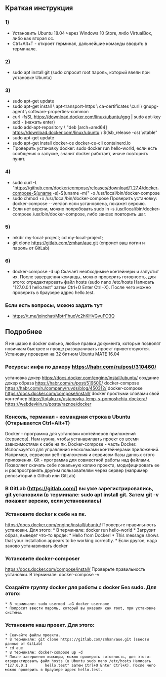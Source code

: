 ## Краткая инструкция

### 1) 
* Установить Ubuntu 18.04 через Windows 10 Store, либо VirtualBox, либо как вторая ос.
* Ctrl+Alt+T - откроет терминал, дальнейшие команды вводить в терминале.

### 2)
* sudo apt install git (sudo спросит root пароль, который ввели при установке Ubuntu)

### 3)
* sudo apt-get update
* sudo apt-get install \ apt-transport-https \ ca-certificates \curl \ gnupg-agent \  software-properties-common
* curl -fsSL https://download.docker.com/linux/ubuntu/gpg | sudo apt-key add -
(нажать enter)
* sudo add-apt-repository \ "deb [arch=amd64] https://download.docker.com/linux/ubuntu \ $(lsb_release -cs) \stable"
* sudo apt-get update
* sudo apt-get install docker-ce docker-ce-cli containerd.io
* Проверить установку docker:
sudo docker run hello-world, если есть сообщения о запуске, значит docker работает, иначе повторить пункт.

### 4)
* sudo curl -L "https://github.com/docker/compose/releases/download/1.27.4/docker-compose-$(uname -s)-$(uname -m)" -o /usr/local/bin/docker-compose
* sudo chmod +x /usr/local/bin/docker-compose
Проверить установку: docker-compose --version если установлена, покажет версию.
* Если нет версии, можно попробовать sudo ln -s /usr/local/bin/docker-compose /usr/bin/docker-compose, либо заново повторить шаг.

### 5)
* mkdir my-local-project; cd my-local-project;
* git clone https://gitlab.com/zmhan/aue.git (спроист ваш логин и пароль от GitLab)

### 6)
* docker-compose -d up
Скачает необходимые контейнеры и запустит их. После завершения команды, можно проверить готовность, для этого: отредактировать файл hosts (sudo nano /etc/hosts Написать "127.0.0.1		hello.test" затем Ctrl+O Enter Ctrl+X). После чего можно проверить в браузере адрес hello.test. 

 

### Если есть вопросы, можно задать тут
* https://t.me/joinchat/MbtrFhuoVc2hKHVGvuFO3Q


## Подробнее
Я не шарю в docker сильно, любые правки документа, которые позволят новичкам быстрее и проще разворачивать проект приветствуются.
Установку проверял на 32 битном Ubuntu MATE 16.04

### Ресурсы: инфа по докеру https://habr.com/ru/post/310460/
установка докер 
https://docs.docker.com/engine/install/ubuntu/ 
создание докер образа https://habr.com/ru/post/519500/ 
docker-compose https://habr.com/ru/company/ruvds/blog/450312/ docker-compose https://docs.docker.com/compose/install/
docker простыми словами свой контейнер https://totaku.ru/ustanovka-lemp-s-pomoshchiu-dockera/ https://webdevkin.ru/posts/raznoe/docker

### Консоль, терминал - командная строка в Ubuntu (Открывается Ctrl+Alt+T)
Docker - программа для установки контейнеров приложений (сервисов). Нам нужна, чтобы устанавилвать проект со всеми зависимостями к себе на пк. 
Docker-compose - часть Docker. Используется для управления нескольками контейнерами приложений. Например, сервисом веб-приложения и сервисом базы данных этого приложения.
Git - программа для совместной работы над файлами. Позволяет скачать себе локальную копию проекта, модифицировать ее и распространять другим пользователям через сервер (например репозиторий в Github или GitLab)


### В GitLab (https://gitlab.com/) вы уже зарегистрировались, git установили (в терминале: sudo apt install git. Затем git -v покажет версию, если установилась)

### Установите docker к себе на пк.
https://docs.docker.com/engine/install/ubuntu/ 
Проверьте правильность установки. Для этого:
	* В терминале: docker run hello-world
	* Загрузит образ, выведет что-то вроде: 
	* Hello from Docker!
	* This message shows that your installation appears to be working correctly.
	* Если другое, надо заново устанавливать docker 

### Установите docker-composer
https://docs.docker.com/compose/install/
Проверьте правильность установки. В терминале: docker-compose -v

### Создайте группу docker для работы с docker Без sudo. Для этого:
	* В терминале: sudo usermod -aG docker username
	* Попросит ввести пароль, который вы указали как root, при установке системы.

### Установите наш проект. Для этого:
	* Скачайте файлы проекта.
	* В терминале: git clone https://gitlab.com/zmhan/aue.git (ввести данные от GitLab)
	* cd aue
	* В терминале: docker-compose up -d
	* После завершения команды, можно проверить готовность, для этого: отредактировать файл hosts (в Ubuntu sudo nano /etc/hosts Написать "127.0.0.1		hello.test" затем Ctrl+O Enter Ctrl+X). После чего можно проверить в браузере адрес hello.test. 